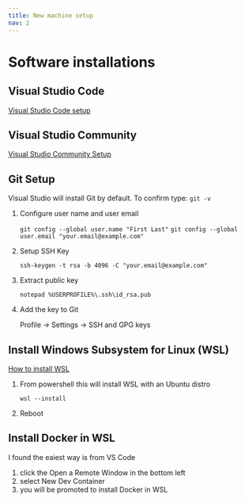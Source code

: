```yaml
---
title: New machine setup
nav: 2
---
```


# Software installations

## Visual Studio Code
[Visual Studio Code setup](https://code.visualstudio.com/docs/setup/windows)

## Visual Studio Community
[Visual Studio Community Setup](https://visualstudio.microsoft.com/)

## Git Setup
Visual Studio will install Git by default.  To confirm type: `git -v`

1. Configure user name and user email

    `git config --global user.name "First Last"`
    `git config --global user.email "your.email@example.com"`

2. Setup SSH Key

    `ssh-keygen -t rsa -b 4096 -C "your.email@example.com"`

3. Extract public key

    `notepad %USERPROFILE%\.ssh\id_rsa.pub`

4. Add the key to Git

    Profile -> Settings -> SSH and GPG keys

## Install Windows Subsystem for Linux (WSL)

[How to install WSL](https://learn.microsoft.com/en-us/windows/wsl/install)

1. From powershell this will install WSL with an Ubuntu distro

    `wsl --install`

2. Reboot

## Install Docker in WSL

I found the eaiest way is from VS Code

1. click the Open a Remote Window in the bottom left
2. select New Dev Container
3. you will be promoted to install Docker in WSL


